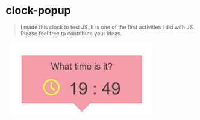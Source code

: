 # clock-popup

> I made this clock to test JS. It is one of the first activities I did with JS. Please feel free to contribute your ideas.

![clock-popup](clock-popup.png)